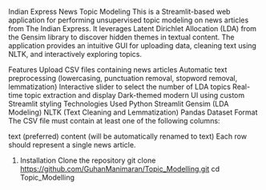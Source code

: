 Indian Express News Topic Modeling
This is a Streamlit-based web application for performing unsupervised topic modeling on news articles from The Indian Express. It leverages Latent Dirichlet Allocation (LDA) from the Gensim library to discover hidden themes in textual content. The application provides an intuitive GUI for uploading data, cleaning text using NLTK, and interactively exploring topics.

Features
Upload CSV files containing news articles
Automatic text preprocessing (lowercasing, punctuation removal, stopword removal, lemmatization)
Interactive slider to select the number of LDA topics
Real-time topic extraction and display
Dark-themed modern UI using custom Streamlit styling
Technologies Used
Python
Streamlit
Gensim (LDA Modeling)
NLTK (Text Cleaning and Lemmatization)
Pandas
Dataset Format
The CSV file must contain at least one of the following columns:

text (preferred)
content (will be automatically renamed to text)
Each row should represent a single news article.

1. Installation
Clone the repository
git clone https://github.com/GuhanManimaran/Topic_Modelling.git
cd Topic_Modelling
